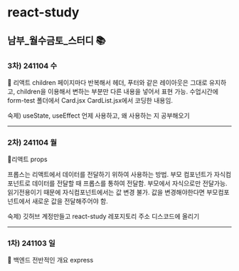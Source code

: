 # react-study
## 남부_월수금토_스터디 📚

### 3차) 241104 수
📗 리액트 children
페이지마다 반복해서 헤더, 푸터와 같은 레이아웃은 그대로 유지하고,
children을 이용해서 변하는 부분만 다른 내용을 넣어서 표현 가능.
수업시간에 form-test 폴더에서 Card.jsx CardList.jsx에서 코딩한 내용임.

숙제) useState, useEffect 언제 사용하고, 왜 사용하는 지 공부해오기

---
### 2차) 241104 월
📗리액트 props

프롭스는 리액트에서 데이터를 전달하기 위하여 사용하는 방법.
부모 컴포넌트가 자식컴포넌트로 데이터를 전달할 때 프롭스를 통하여 전달함. 부모에서 자식으로만 전달가능. 
읽기전용이기 때문에 자식컴포넌트에서는 값 변경 불가. 값을 변경해야한다면 부모컴포넌트에서 새로운 값을 전달해주어야 함.

숙제) 깃허브 계정만들고 react-study 레포지토리 주소 디스코드에 올리기

---
### 1차) 241103 일
📘 백엔드 전반적인 개요
express
